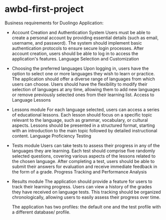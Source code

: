 # awbd-first-project

Business requirements for Duolingo Application:

- Account Creation and Authentication System
Users must be able to create a personal account by providing essential details (such as email, username, and password). The system should implement basic authentication protocols to ensure secure login processes. After account creation, users should be able to log in to access the application's features. Language Selection and Customization

- Choosing the preferred languages Upon logging in, users have the option to select one or more languages they wish to learn or practice. The application should offer a diverse range of languages from which users can choose. Users should have the flexibility to modify their selection of languages at any time, allowing them to add new languages or remove previously selected ones from their learning list. Access to Language Lessons

- Lessons module For each language selected, users can access a series of educational lessons. Each lesson should focus on a specific topic relevant to the language, such as grammar, vocabulary, or cultural aspects. Lessons should be presented in a structured format, starting with an introduction to the main topic followed by detailed instructional content. Language Proficiency Testing

- Tests module Users can take tests to assess their progress in any of the languages they are learning. Each test should comprise five randomly selected questions, covering various aspects of the lessons related to the chosen language. After completing a test, users should be able to submit their answers for evaluation and receive immediate feedback in the form of a grade. Progress Tracking and Performance Analysis

- Results module The application should provide a feature for users to track their learning progress. Users can view a history of the grades they have received on language tests. This tracking should be organized chronologically, allowing users to easily assess their progress over time.

  The application has two profiles: the default one and the test profile with a different database/ profile.
